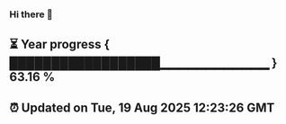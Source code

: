 ### Hi there 👋
⏳ Year progress { ██████████████████▁▁▁▁▁▁▁▁▁▁▁▁ } 63.16 %
---
⏰ Updated on Tue, 19 Aug 2025 12:23:26 GMT
---
